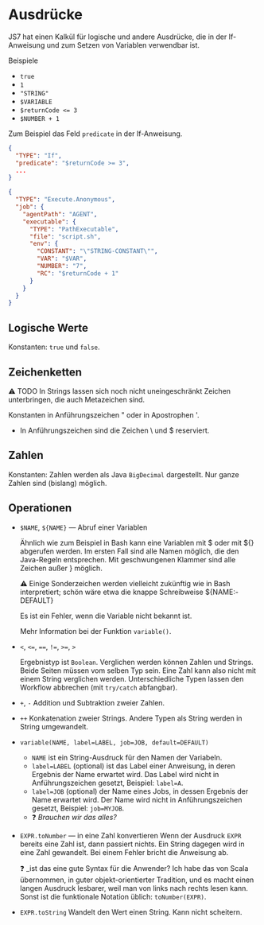 # Ausdrücke

JS7 hat einen Kalkül für logische und andere Ausdrücke,
die in der If-Anweisung und zum Setzen von Variablen verwendbar ist.

Beispiele
* `true`
* `1`
* `"STRING"`
* `$VARIABLE`
* `$returnCode <= 3`
* `$NUMBER + 1`


Zum Beispiel das Feld `predicate` in der If-Anweisung.
```json
{
  "TYPE": "If",
  "predicate": "$returnCode >= 3",
  ...
}
```

```json
{
  "TYPE": "Execute.Anonymous",
  "job": {
    "agentPath": "AGENT",
    "executable": {
      "TYPE": "PathExecutable",
      "file": "script.sh",
      "env": {
        "CONSTANT": "\"STRING-CONSTANT\"",
        "VAR": "$VAR",
        "NUMBER": "7",
        "RC": "$returnCode + 1"
      }
    }
  }
}
```

## Logische Werte

Konstanten: `true` und `false`.

## Zeichenketten
⚠️ TODO In Strings lassen sich noch nicht uneingeschränkt Zeichen unterbringen,
die auch Metazeichen sind.

Konstanten in Anführungszeichen " oder in Apostrophen '.
* In Anführungszeichen sind die Zeichen \ und $ reserviert.

## Zahlen
Konstanten: Zahlen werden als Java `BigDecimal` dargestellt.
Nur ganze Zahlen sind (bislang) möglich.

## Operationen

* `$NAME`, `${NAME}` — Abruf einer Variablen

  Ähnlich wie zum Beispiel in Bash kann eine Variablen mit $ oder mit ${} abgerufen werden.
  Im ersten Fall sind alle Namen möglich, die den Java-Regeln entsprechen.
  Mit geschwungenen Klammer sind alle Zeichen außer } möglich.

  ⚠️ Einige Sonderzeichen werden vielleicht zukünftig wie in Bash interpretiert;
  schön wäre etwa die knappe Schreibweise ${NAME:-DEFAULT}

  Es ist ein Fehler, wenn die Variable nicht bekannt ist.

  Mehr Information bei der Funktion `variable()`.

* `<`, `<=`, `==`, `!=`, `>=`, `>`

  Ergebnistyp ist `Boolean`.
  Verglichen werden können Zahlen und Strings.
  Beide Seiten müssen vom selben Typ sein.
  Eine Zahl kann also nicht mit einem String verglichen werden.
  Unterschiedliche Typen lassen den Workflow abbrechen (mit `try/catch` abfangbar).

* `+`, `-`
Addition und Subtraktion zweier Zahlen.

* `++`
Konkatenation zweier Strings.
Andere Typen als String werden in String umgewandelt.

* `variable(NAME, label=LABEL, job=JOB, default=DEFAULT)`
   * `NAME` ist ein String-Ausdruck für den Namen der Variabeln.
   * `label=LABEL` (optional) ist das Label einer Anweisung, in deren Ergebnis der Name erwartet wird.
     Das Label wird nicht in Anführungszeichen gesetzt, Beispiel: `label=A`.
   * `label=JOB` (optional) der Name eines Jobs, in dessen Ergebnis der Name erwartet wird.
     Der Name wird nicht in Anführungszeichen gesetzt, Beispiel: `job=MYJOB`.
   * ❓ _Brauchen wir das alles?_
* `EXPR.toNumber` — in eine Zahl konvertieren
   Wenn der Ausdruck `EXPR` bereits eine Zahl ist, dann passiert nichts.
   Ein String dagegen wird in eine Zahl gewandelt.
   Bei einem Fehler bricht die Anweisung ab.

  ❓ _ist das eine gute Syntax für die Anwender?
  Ich habe das von Scala übernommen, in guter objekt-orientierter Tradition,
  und es macht einen langen Ausdruck lesbarer, weil man von links nach rechts lesen kann.
  Sonst ist die funktionale Notation üblich: `toNumber(EXPR)`.
* `EXPR.toString`
  Wandelt den Wert einen String.
  Kann nicht scheitern.
